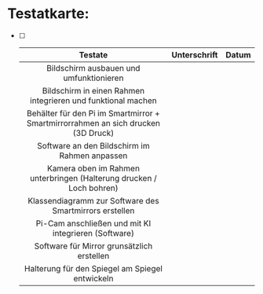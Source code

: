 # 											Testatkarte:

- [ ] |                           Testate                            | Unterschrift | Datum |
  | :----------------------------------------------------------: | ------------ | ----- |
  |           Bildschirm ausbauen und umfunktionieren            |              |       |
  | Bildschirm in einen Rahmen integrieren und funktional machen |              |       |
  | Behälter für den Pi im Smartmirror + Smartmirrorrahmen an sich drucken (3D Druck) |              |       |
  |        Software an den Bildschirm im Rahmen anpassen         |              |       |
  | Kamera oben im Rahmen unterbringen (Halterung drucken / Loch bohren) |              |       |
  |   Klassendiagramm zur Software des Smartmirrors erstellen    |              |       |
  |     Pi-Cam anschließen und mit KI integrieren (Software)     |              |       |
  |          Software für Mirror grunsätzlich erstellen          |              |       |
  |       Halterung für den Spiegel am Spiegel entwickeln        |              |       |

